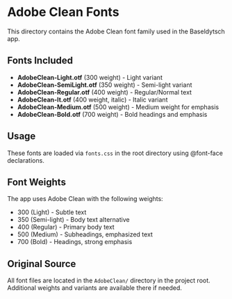 # Adobe Clean Fonts

This directory contains the Adobe Clean font family used in the Baseldytsch app.

## Fonts Included

- **AdobeClean-Light.otf** (300 weight) - Light variant
- **AdobeClean-SemiLight.otf** (350 weight) - Semi-light variant
- **AdobeClean-Regular.otf** (400 weight) - Regular/Normal text
- **AdobeClean-It.otf** (400 weight, italic) - Italic variant
- **AdobeClean-Medium.otf** (500 weight) - Medium weight for emphasis
- **AdobeClean-Bold.otf** (700 weight) - Bold headings and emphasis

## Usage

These fonts are loaded via `fonts.css` in the root directory using @font-face declarations.

## Font Weights

The app uses Adobe Clean with the following weights:
- 300 (Light) - Subtle text
- 350 (Semi-light) - Body text alternative
- 400 (Regular) - Primary body text
- 500 (Medium) - Subheadings, emphasized text
- 700 (Bold) - Headings, strong emphasis

## Original Source

All font files are located in the `AdobeClean/` directory in the project root.
Additional weights and variants are available there if needed.

